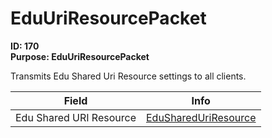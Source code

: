 # EduUriResourcePacket

**ID: 170**  
**Purpose: EduUriResourcePacket**  

Transmits Edu Shared Uri Resource settings to all clients.

<table><thead><tr><th>Field</th><th>Info</th></tr></thead><tbody>
<tr><td>Edu Shared URI Resource</td><td><a href="../types/EduSharedUriResource.md">EduSharedUriResource</a></td></tr>
</tbody></table>